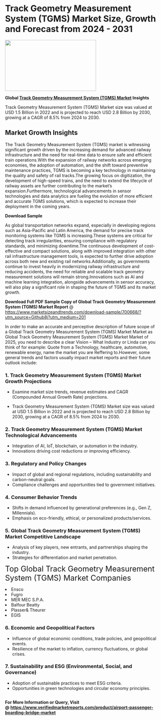 <H1>Track Geometry Measurement System (TGMS) Market Size, Growth and Forecast from 2024 - 2031</H1><img class="aligncenter size-medium wp-image-584254" src="https://thirdeyenews.in/wp-content/uploads/2024/09/Global-Market-Research-300x168.jpeg" alt="" width="300" height="168" /><p><strong>Global&nbsp;<a href="https://www.marketsizeandtrends.com/download-sample/700668/?utm_source=Github8j?utm_medium=201">Track Geometry Measurement System (TGMS) Market</a> Insights</strong></p><p>Track Geometry Measurement System (TGMS) Market size was valued at USD 1.5 Billion in 2022 and is projected to reach USD 2.8 Billion by 2030, growing at a CAGR of 8.5% from 2024 to 2030.</p><p><h2>Market Growth Insights</h2> <p>The Track Geometry Measurement System (TGMS) market is witnessing significant growth driven by the increasing demand for advanced railway infrastructure and the need for real-time data to ensure safe and efficient train operations.With the expansion of railway networks across emerging economies, the adoption of automation, and the shift toward preventive maintenance practices, TGMS is becoming a key technology in maintaining the quality and safety of rail tracks.The growing focus on digitization, the development of high-speed trains, and the need to extend the lifecycle of railway assets are further contributing to the market’s expansion.Furthermore, technological advancements in sensor technologies and data analytics are fueling the evolution of more efficient and accurate TGMS solutions, which is expected to increase their deployment in the coming years.</p> <p><strong>Download Sample</strong></p> <p>As global transportation networks expand, especially in developing regions such as Asia-Pacific and Latin America, the demand for precise track monitoring systems like TGMS is increasing.These systems are critical for detecting track irregularities, ensuring compliance with regulatory standards, and minimizing downtime.The continuous development of cost-effective and compact solutions, along with improved integration with other rail infrastructure management tools, is expected to further drive adoption across both new and existing rail networks.Additionally, as governments continue to invest heavily in modernizing railway infrastructure and reducing accidents, the need for reliable and scalable track geometry measurement solutions will remain strong.Innovations such as AI and machine learning integration, alongside advancements in sensor accuracy, will also play a significant role in shaping the future of TGMS and its market growth.</p> <p><span class=""><strong>Download Full PDF Sample Copy of Global Track Geometry Measurement System (TGMS) Market Report</strong> @ <a href="https://www.marketsizeandtrends.com/download-sample/700668/?utm_source=Github8j?utm_medium=201" target="_blank">https://www.marketsizeandtrends.com/download-sample/700668/?utm_source=Github8j?utm_medium=201</a></span></p><p>In order to make an accurate and perceptive description of future scope of a Global&nbsp;Track Geometry Measurement System (TGMS) Market Market as Global&nbsp;Track Geometry Measurement System (TGMS) Market Market of 2025, you need to describe a clear Vision &ndash; What Industry or Linda can you think of for example: Quote from a Technology, healthcare, automotive, renewable energy, name the market you are Reffering to.However, some general trends and factors usually impact market reports and their future outlook include:</p><h3>1.&nbsp;<strong>Track Geometry Measurement System (TGMS) Market Growth Projections</strong></h3><ul><li>Examine market size trends, revenue estimates and CAGR (Compounded Annual Growth Rate) projections.</li><li><p>Track Geometry Measurement System (TGMS) Market size was valued at USD 1.5 Billion in 2022 and is projected to reach USD 2.8 Billion by 2030, growing at a CAGR of 8.5% from 2024 to 2030.</p></li></ul><h3>2.&nbsp;<strong>Track Geometry Measurement System (TGMS) Market Technological Advancements</strong></h3><ul><li>Integration of AI, IoT, blockchain, or automation in the industry.</li><li>Innovations driving cost reductions or improving efficiency.</li></ul><h3>3.&nbsp;<strong>Regulatory and Policy Changes</strong></h3><ul><li>Impact of global and regional regulations, including sustainability and carbon-neutral goals.</li><li>Compliance challenges and opportunities tied to government initiatives.</li></ul><h3>4.&nbsp;<strong>Consumer Behavior Trends</strong></h3><ul><li>Shifts in demand influenced by generational preferences (e.g., Gen Z, Millennials).</li><li>Emphasis on eco-friendly, ethical, or personalized products/services.</li></ul><h3>5.&nbsp;<strong>Global Track Geometry Measurement System (TGMS) Market Competitive Landscape</strong></h3><ul><li>Analysis of key players, new entrants, and partnerships shaping the industry.</li><li>Strategies for differentiation and market penetration.</li></ul><p data-pm-slice="1 1 []"><span style="color: inherit; font-family: inherit; font-size: 25px;">Top Global Track Geometry Measurement System (TGMS) Market Companies</span></p><div class="" data-test-id=""><p><li>Ensco</li><li> Fugro</li><li> MER MEC S.P.A.</li><li> Balfour Beatty</li><li> Plasser& Theurer</li><li> EGIS</li></p></div><h3>6.&nbsp;<strong>Economic and Geopolitical Factors</strong></h3><ul><li>Influence of global economic conditions, trade policies, and geopolitical events.</li><li>Resilience of the market to inflation, currency fluctuations, or global crises.</li></ul><h3>7.&nbsp;<strong>Sustainability and ESG (Environmental, Social, and Governance)</strong></h3><ul><li>Adoption of sustainable practices to meet ESG criteria.</li><li>Opportunities in green technologies and circular economy principles.</li></ul><h2><strong style="font-size: 14px;">For More Information or Query, Visit @&nbsp;</strong><a style="background-color: #ffffff; font-size: 14px;" href="https://www.marketsizeandtrends.com/report/track-geometry-measurement-system-tgms-market/" target="_blank">https://www.verifiedmarketreports.com/product/airport-passenger-boarding-bridge-market</a></h2>